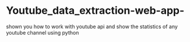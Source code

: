 # Youtube_data_extraction-web-app-
shown you how to work with youtube api and show the statistics of any youtube channel using python 
